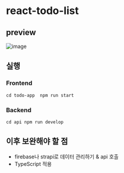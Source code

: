 # react-todo-list

## preview
![image](https://user-images.githubusercontent.com/26318691/119004295-6476bb80-b9c9-11eb-87da-4fef6a37efea.png)

## 실행

### Frontend
 `cd todo-app 
 npm run start`

### Backend
`cd api
npm run develop`

## 이후 보완해야 할 점
 - firebase나 strapi로 데이터 관리하기 & api 호출
 - TypeScript 적용
